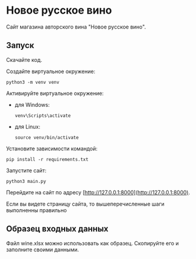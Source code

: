 # Новое русское вино

Сайт магазина авторского вина "Новое русское вино".

## Запуск

Скачайте код.

Создайте виртуальное окружение:
    
    python3 -m venv venv
Активируйте виртуальное окружение:

- для Windows:

      venv\Scripts\activate 
    
- для Linux:

      source venv/bin/activate 

Установите зависимости командой: 

    pip install -r requirements.txt
Запустите сайт:

    python3 main.py
Перейдите на сайт по адресу [http://127.0.0.1:8000](http://127.0.0.1:8000).

Если вы видете страницу сайта, то вышеперечисленные шаги выполненны правильно

## Образец входных данных
Файл wine.xlsx можно использовать как образец.
Скопируйте его и заполните своими данными. 

Пример табличного представления данных:


| Название    | Сорт            | Цена  | Картинка     | Акция        | 
| ----------- |:---------------:|:-----:|:------------:|:------------:|
| Белая леди  | Дамский пальчик | 399 | belaya_ledi.png | Выгодное предложение | 
| Киндзмараули | Саперави | 550 | kindzmarauli.png |    |



## Цели проекта

Код написан в учебных целях — это урок в курсе по Python и веб-разработке на сайте [Devman](https://dvmn.org).
